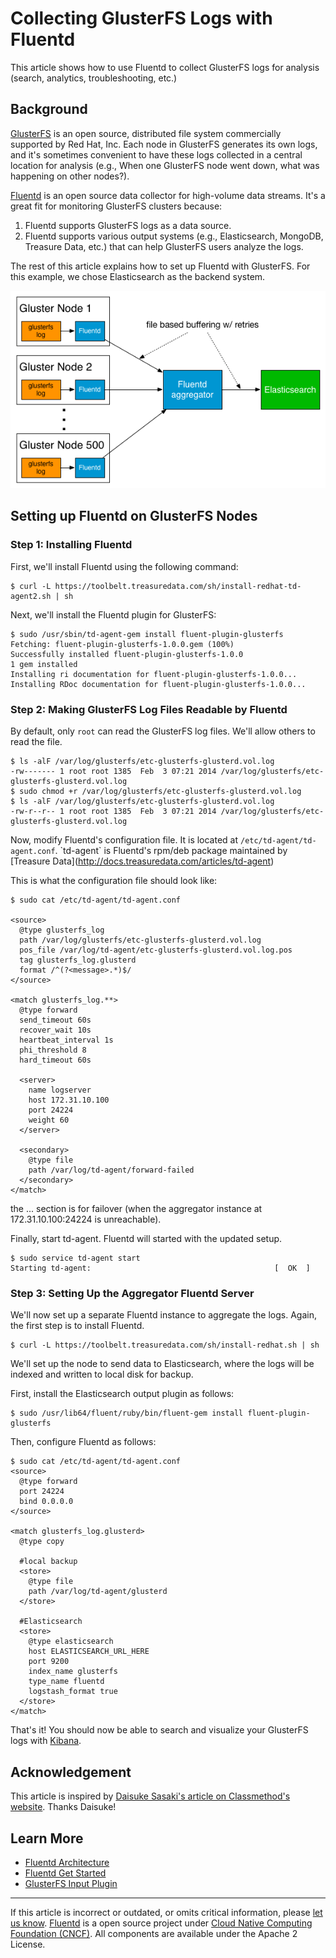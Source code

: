 # Collecting GlusterFS Logs with Fluentd

This article shows how to use Fluentd to collect GlusterFS logs for
analysis (search, analytics, troubleshooting, etc.)


## Background

[GlusterFS](http://gluster.org) is an open source, distributed file
system commercially supported by Red Hat, Inc. Each node in GlusterFS
generates its own logs, and it's sometimes convenient to have these logs
collected in a central location for analysis (e.g., When one GlusterFS
node went down, what was happening on other nodes?).

[Fluentd](///www.fluentd.org/architecture) is an open source data collector for high-volume
data streams. It's a great fit for monitoring GlusterFS clusters
because:

1.  Fluentd supports GlusterFS logs as a data source.
2.  Fluentd supports various output systems (e.g., Elasticsearch,
    MongoDB, Treasure Data, etc.) that can help GlusterFS users analyze
    the logs.

The rest of this article explains how to set up Fluentd with GlusterFS.
For this example, we chose Elasticsearch as the backend system.

![](/images/glusterfs-fluentd.png)

## Setting up Fluentd on GlusterFS Nodes

### Step 1: Installing Fluentd

First, we'll install Fluentd using the following command:

``` {.CodeRay}
$ curl -L https://toolbelt.treasuredata.com/sh/install-redhat-td-agent2.sh | sh
```

Next, we'll install the Fluentd plugin for GlusterFS:

``` {.CodeRay}
$ sudo /usr/sbin/td-agent-gem install fluent-plugin-glusterfs
Fetching: fluent-plugin-glusterfs-1.0.0.gem (100%)
Successfully installed fluent-plugin-glusterfs-1.0.0
1 gem installed
Installing ri documentation for fluent-plugin-glusterfs-1.0.0...
Installing RDoc documentation for fluent-plugin-glusterfs-1.0.0...
```

### Step 2: Making GlusterFS Log Files Readable by Fluentd

By default, only `root` can read the GlusterFS log files. We'll allow
others to read the file.

``` {.CodeRay}
$ ls -alF /var/log/glusterfs/etc-glusterfs-glusterd.vol.log
-rw------- 1 root root 1385  Feb  3 07:21 2014 /var/log/glusterfs/etc-glusterfs-glusterd.vol.log
$ sudo chmod +r /var/log/glusterfs/etc-glusterfs-glusterd.vol.log
$ ls -alF /var/log/glusterfs/etc-glusterfs-glusterd.vol.log
-rw-r--r-- 1 root root 1385  Feb  3 07:21 2014 /var/log/glusterfs/etc-glusterfs-glusterd.vol.log
```

Now, modify Fluentd's configuration file. It is located at
`/etc/td-agent/td-agent.conf`.
\`td-agent\` is Fluentd\'s rpm/deb package maintained by \[Treasure
Data\](http://docs.treasuredata.com/articles/td-agent)

This is what the configuration file should look like:

``` {.CodeRay}
$ sudo cat /etc/td-agent/td-agent.conf

<source>
  @type glusterfs_log
  path /var/log/glusterfs/etc-glusterfs-glusterd.vol.log
  pos_file /var/log/td-agent/etc-glusterfs-glusterd.vol.log.pos
  tag glusterfs_log.glusterd
  format /^(?<message>.*)$/
</source>

<match glusterfs_log.**>
  @type forward
  send_timeout 60s
  recover_wait 10s
  heartbeat_interval 1s
  phi_threshold 8
  hard_timeout 60s

  <server>
    name logserver
    host 172.31.10.100
    port 24224
    weight 60
  </server>

  <secondary>
    @type file
    path /var/log/td-agent/forward-failed
  </secondary>
</match>
```

the \... section is for failover (when the aggregator instance at
172.31.10.100:24224 is unreachable).

Finally, start td-agent. Fluentd will started with the updated setup.

``` {.CodeRay}
$ sudo service td-agent start
Starting td-agent:                                         [  OK  ]
```

### Step 3: Setting Up the Aggregator Fluentd Server

We'll now set up a separate Fluentd instance to aggregate the logs.
Again, the first step is to install Fluentd.

``` {.CodeRay}
$ curl -L https://toolbelt.treasuredata.com/sh/install-redhat.sh | sh
```

We'll set up the node to send data to Elasticsearch, where the logs will
be indexed and written to local disk for backup.

First, install the Elasticsearch output plugin as follows:

``` {.CodeRay}
$ sudo /usr/lib64/fluent/ruby/bin/fluent-gem install fluent-plugin-glusterfs
```

Then, configure Fluentd as follows:

``` {.CodeRay}
$ sudo cat /etc/td-agent/td-agent.conf
<source>
  @type forward
  port 24224
  bind 0.0.0.0
</source>

<match glusterfs_log.glusterd>
  @type copy

  #local backup
  <store>
    @type file
    path /var/log/td-agent/glusterd
  </store>

  #Elasticsearch
  <store>
    @type elasticsearch
    host ELASTICSEARCH_URL_HERE
    port 9200
    index_name glusterfs
    type_name fluentd
    logstash_format true
  </store>
</match>
```

That's it! You should now be able to search and visualize your GlusterFS
logs with [Kibana](http://www.elasticsearch.org/overview/kibana).

## Acknowledgement

This article is inspired by [Daisuke Sasaki's article on Classmethod's
website](http://dev.classmethod.jp/cloud/aws/glusterfs-with-fluentd/).
Thanks Daisuke!

## Learn More

-   [Fluentd Architecture](///www.fluentd.org/architecture)
-   [Fluentd Get Started](/articles/quickstart.md)
-   [GlusterFS Input
    Plugin](https://github.com/keithseahus/fluent-plugin-glusterfs)


------------------------------------------------------------------------


If this article is incorrect or outdated, or omits critical information,
please [let us know](https://github.com/fluent/fluentd-docs/issues?state=open).
[Fluentd](http://www.fluentd.org/) is a open source project under [Cloud
Native Computing Foundation (CNCF)](https://cncf.io/). All components
are available under the Apache 2 License.
